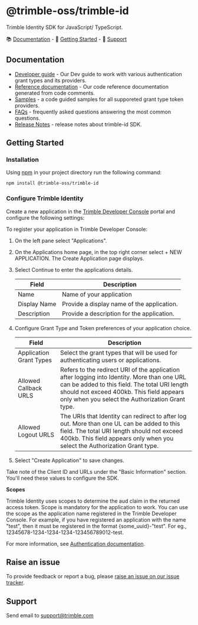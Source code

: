 # @trimble-oss/trimble-id

Trimble Identity SDK for JavaScript/ TypeScript.

📚 [Documentation](#documentation) - 🚀 [Getting Started](#getting-started) - 💬 [Support](#support)

## <a name="documentation">Documentation</a>

- [Developer guide](https://github.com/trimble-oss/trimble-id-sdk-docs-for-js/blob/main/docs/DeveloperGuide.md) - Our Dev guide to work with various authentication grant types and its providers.
- [Reference documentation](https://github.com/trimble-oss/trimble-id-sdk-docs-for-js/blob/main/reference-guide) - Our code reference documentation generated from code comments.
- [Samples](https://github.com/trimble-oss/trimble-id-sdk-docs-for-js/blob/main/samples) - a code guided samples for all supporeted grant type token providers.
- [FAQs](https://github.com/trimble-oss/trimble-id-sdk-docs-for-js/blob/main/docs/FAQ.md) - frequently asked questions answering the most common questions.
- [Release Notes](https://github.com/trimble-oss/trimble-id-sdk-docs-for-js/blob/main/release-notes/CHANGELOG.md) - release notes about trimble-id SDK.

## <a name="getting-started">Getting Started</a>

### Installation

Using [npm](https://npmjs.org) in your project directory run the following command:

```sh
npm install @trimble-oss/trimble-id
```

### Configure Trimble Identity

Create a new application in the [Trimble Developer Console](https://developer.console.trimble.com) portal and configure the following settings:

To register your application in Trimble Developer Console:

1. On the left pane select "Applications".

2. On the Applications home page, in the top right corner select + NEW APPLICATION. The Create Application page displays.

3. Select Continue to enter the applications details.

    | Field       | Description |
    | ----------- | ----------- |
    | Name        | Name of your application                    |
    | Display Name| Provide a display name of the application.  |
    | Description | Provide a description for the application.  |

4. Configure Grant Type and Token preferences of your application choice.

    | Field       | Description |
    | ----------- | ----------- |
    | Application Grant Types        | Select the grant types that will be used for authenticating users or applications.                    |
    | Allowed Callback URLS| Refers to the redirect URI of the application after logging into Identity. More than one URL can be added to this field. The total URI length should not exceed 400kb. This field appears only when you select the Authorization Grant type.  |
    | Allowed Logout URLS | The URIs that Identity can redirect to after log out. More than one UL can be added to this field. The total URI length should not exceed 400kb. This field appears only when you select the Authorization Grant type.  |

5. Select "Create Application" to save changes.

Take note of the Client ID and URLs under the "Basic Information" section. You'll need these values to configure the SDK.

**Scopes**

Trimble Identity uses scopes to determine the aud claim in the returned access token. Scope is mandatory for the application to work. You can use the scope as the application name registered in the Trimble Developer Console. For example, if you have registered an application with the name "test", then it must be registered in the format {some_uuid}-"test". For eg., 12345678-1234-1234-1234-123456789012-test.

For more information, see [Authentication documentation](https://developer.trimble.com/docs/authentication).

## Raise an issue

To provide feedback or report a bug, please [raise an issue on our issue tracker](https://github.com/trimble-oss/trimble-id-sdk-docs-for-js/issues).

## <a name="support">Support</a>

Send email to [support@trimble.com](mailto:support@trimble.com)
